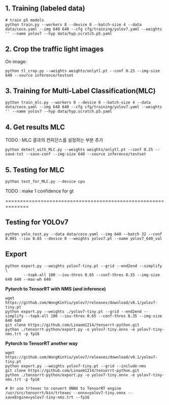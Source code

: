 ## 1. Training (labeled data)

``` shell
# train p5 models
python train.py --workers 8 --device 0 --batch-size 4 --data data/coco.yaml --img 640 640 --cfg cfg/training/yolov7.yaml --weights '' --name yolov7 --hyp data/hyp.scratch.p5.yaml

```

## 2. Crop the traffic light images

On image:
``` shell
python tl_crop.py --weights weights/onlytl.pt --conf 0.25 --img-size 640 --source inference/testset
```

## 3. Training for Multi-Label Classification(MLC)

``` shell
python train_mlc.py --workers 8 --device 0 --batch-size 4 --data data/coco.yaml --img 640 640 --cfg cfg/training/yolov7.yaml --weights '' --name yolov7 --hyp data/hyp.scratch.p5.yaml

```

## 4. Get results MLC

TODO : MLC 결과의 컨피던스를 설정하는 부분 추가 

``` shell
python detect_with_MLC.py --weights weights/onlytl.pt --conf 0.25 --save-txt --save-conf --img-size 640 --source inference/testset
```

## 5. Testing for MLC

``` shell
python test_for_MLC.py --device cpu 
```
TODO : make 1 confidence for gt

==============================================================

## Testing for YOLOv7

``` shell
python yolo_test.py --data data/coco.yaml --img 640 --batch 32 --conf 0.001 --iou 0.65 --device 0 --weights yolov7.pt --name yolov7_640_val
```

## Export

```shell
python export.py --weights yolov7-tiny.pt --grid --end2end --simplify \
        --topk-all 100 --iou-thres 0.65 --conf-thres 0.35 --img-size 640 640 --max-wh 640
```

**Pytorch to TensorRT with NMS (and inference)** 

```shell
wget https://github.com/WongKinYiu/yolov7/releases/download/v0.1/yolov7-tiny.pt
python export.py --weights ./yolov7-tiny.pt --grid --end2end --simplify --topk-all 100 --iou-thres 0.65 --conf-thres 0.35 --img-size 640 640
git clone https://github.com/Linaom1214/tensorrt-python.git
python ./tensorrt-python/export.py -o yolov7-tiny.onnx -e yolov7-tiny-nms.trt -p fp16
```

**Pytorch to TensorRT another way** 


```shell
wget https://github.com/WongKinYiu/yolov7/releases/download/v0.1/yolov7-tiny.pt
python export.py --weights yolov7-tiny.pt --grid --include-nms
git clone https://github.com/Linaom1214/tensorrt-python.git
python ./tensorrt-python/export.py -o yolov7-tiny.onnx -e yolov7-tiny-nms.trt -p fp16

# Or use trtexec to convert ONNX to TensorRT engine
/usr/src/tensorrt/bin/trtexec --onnx=yolov7-tiny.onnx --saveEngine=yolov7-tiny-nms.trt --fp16
```








